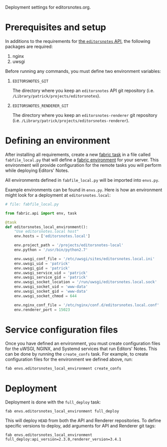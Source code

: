 Deployment settings for editorsnotes.org.


# Prerequisites and setup

In additions to the requirements for [the `editorsnotes` API], the following
packages are required:

  1. nginx
  2. uwsgi

Before running any commands, you must define two environment variables:

  1. `EDITORSNOTES_GIT`

     The directory where you keep an `editorsnotes` API git repository
     (i.e. `/Library/patrick/projects/editorsnotes`).

  2. `EDITORSNOTES_RENDERER_GIT`

     The directory where you keep an `editorsnotes-renderer` git repository
     (i.e. `/Library/patrick/projects/editorsnotes-renderer`).


# Defining an environment

After installing all requirements, create a new [fabric task] in a file called
`fabfile_local.py` that will define a [fabric environment] for your server.
This environment will provide configuration for the remote tasks you will
perform while deploying Editors' Notes.

All environments defined in `fabfile_local.py` will be imported into `envs.py`.

Example environments can be found in `envs.py`. Here is how an environment
might look for a deployment at `editorsnotes.local`:

```python
# file: fabfile_local.py

from fabric.api import env, task

@task
def editorsnotes_local_environment():
    "Use editorsnotes.local host"
    env.hosts = ['editorsnotes.local']

    env.project_path = '/projects/editorsnotes-local'
    env.python = '/usr/bin/python2.7'

    env.uwsgi_conf_file = '/etc/uwsgi/sites/editorsnotes.local.ini'
    env.uwsgi_uid = 'patrick'
    env.uwsgi_gid = 'patrick'
    env.uwsgi_service_uid = 'patrick'
    env.uwsgi_service_gid = 'patrick'
    env.uwsgi_socket_location = '/run/uwsgi/editorsnotes.local.sock'
    env.uwsgi_socket_uid = 'www-data'
    env.uwsgi_socket_gid = 'www-data'
    env.uwsgi_socket_chmod = 644

    env.nginx_conf_file = '/etc/nginx/conf.d/editorsnotes.local.conf'
    env.renderer_port = 15023
```

# Service configuration files

Once you have defined an environment, you must create configuration files for
the uWSGI, NGINX, and Systemd services that run Editors' Notes. This can be
done by running the `create_confs` task. For example, to create configuration
files for the environment we defined above, run:

  `fab envs.editorsnotes_local_environment create_confs`


# Deployment

Deployment is done with the `full_deploy` task:

  `fab envs.editorsnotes_local_environment full_deploy`

This will deploy `HEAD` from both the API and Renderer repositories. To define
specific versions to deploy, add arguments for API and Renderer git tags:

  `fab envs.editorsnotes_local_environment full_deploy:api_version=2.3.0,renderer_version=3.4.1`


[The `editorsnotes` API]: https://github.com/editorsnotes/editorsnotes#installation
[fabric task]: http://docs.fabfile.org/en/1.10/api/core/tasks.html
[fabric environment]: http://docs.fabfile.org/en/1.10/usage/env.html
